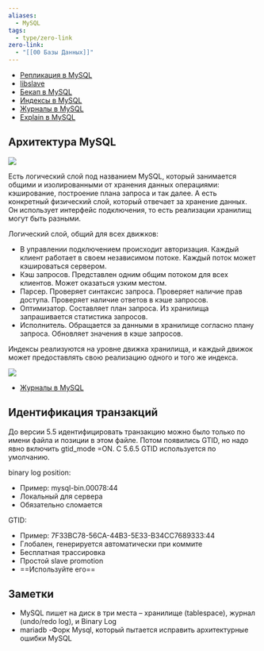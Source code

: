 ```yaml
---
aliases:
  - MySQL
tags:
  - type/zero-link
zero-link:
  - "[[00 Базы Данных]]"
---
```

- [Репликация в MySQL](Репликация%20в%20MySQL.md)
- [libslave](libslave.md)
- [Бекап в MySQL](Бекап%20в%20MySQL.md)
- [Индексы в MySQL](Индексы%20в%20MySQL.md)
- [Журналы в MySQL](Журналы%20в%20MySQL.md)
- [Explain в MySQL](Explain%20в%20MySQL.md)

## Архитектура MySQL
![](Pasted%20image%2020240613195204.png)

Есть логический слой под названием MySQL, который занимается общими и изолированными от хранения данных операциями: кэширование, построение плана запроса и так далее. А есть конкретный физический слой, который отвечает за хранение данных. Он использует интерфейс подключения, то есть реализации хранилищ могут быть разными.

Логический слой, общий для всех движков:
- В управлении подключением происходит авторизация. Каждый клиент работает в своем независимом потоке. Каждый поток может кэшироваться сервером.
- Кэш запросов. Представлен одним общим потоком для всех клиентов. Может оказаться узким местом.
- Парсер. Проверяет синтаксис запроса. Проверяет наличие прав доступа. Проверяет наличие ответов в кэше запросов.
- Оптимизатор. Составляет план запроса. Из хранилища запрашивается статистика запросов.
- Исполнитель. Обращается за данными в хранилище согласно плану запроса. Обновляет значения в кэше запросов.

Индексы реализуются на уровне движка хранилища, и каждый движок может предоставлять свою реализацию одного и того же индекса.


![](Pasted%20image%2020240528082025.png)

- [Журналы в MySQL](Журналы%20в%20MySQL.md)
## Идентификация транзакций
До версии 5.5 идентифицировать транзакцию можно было только по имени файла и позиции в этом файле. Потом появились GTID, но надо явно включить gtid_mode =ON. C 5.6.5 GTID используется по умолчанию.

binary log position:
- Пример: mysql-bin.00078:44
- Локальный для сервера
- Обязательно сломается

GTID:
- Пример: 7F33BC78-56CA-44B3-5E33-B34CC7689333:44
- Глобален, генерируется автоматически при коммите
- Бесплатная трассировка
- Простой slave promotion
- ==Используйте его==

## Заметки
- MySQL пишет на диск в три места – хранилище (tablespace), журнал (undo/redo log), и Binary Log
- mariadb -Форк Mysql, который пытается исправить архитектурные ошибки MySQL